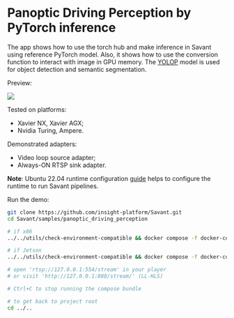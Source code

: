 # Panoptic Driving Perception by PyTorch inference

The app shows how to use the torch hub and make inference in Savant using reference PyTorch model.
Also, it shows how to use the conversion function to interact with image in GPU memory.
The [YOLOP](https://github.com/hustvl/YOLOP) model is used for object detection and semantic segmentation.

Preview:

![](assets/panoptic_driving_perception.webp)

Tested on platforms:

- Xavier NX, Xavier AGX;
- Nvidia Turing, Ampere.

Demonstrated adapters:

- Video loop source adapter;
- Always-ON RTSP sink adapter.

**Note**: Ubuntu 22.04 runtime configuration [guide](../../docs/runtime-configuration.md) helps to configure the runtime to run Savant pipelines.

Run the demo:

```bash
git clone https://github.com/insight-platform/Savant.git
cd Savant/samples/panoptic_driving_perception

# if x86
../../utils/check-environment-compatible && docker compose -f docker-compose.x86.yml up

# if Jetson
../../utils/check-environment-compatible && docker compose -f docker-compose.l4t.yml up

# open 'rtsp://127.0.0.1:554/stream' in your player
# or visit 'http://127.0.0.1:888/stream/' (LL-HLS)

# Ctrl+C to stop running the compose bundle

# to get back to project root
cd ../..
```

